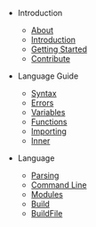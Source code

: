 - Introduction
  - [About](https://github.com/binkiklou/Chirp/tree/master/Documentation/README.md)
  - [Introduction](https://github.com/binkiklou/Chirp/tree/master/Documentation/Introduction.md)
  - [Getting Started](https://github.com/binkiklou/Chirp/tree/master/Documentation/Getting%20Started.md)
  - [Contribute](https://github.com/binkiklou/Chirp/tree/master/Documentation/Contribute.md)

- Language Guide
  - [Syntax](https://github.com/binkiklou/Chirp/tree/master/Documentation/Syntax.md)
  - [Errors](https://github.com/binkiklou/Chirp/tree/master/Documentation/Errors.md)
  - [Variables](https://github.com/binkiklou/Chirp/tree/master/Documentation/Variables.md)
  - [Functions](https://github.com/binkiklou/Chirp/tree/master/Documentation/Functions.md)
  - [Importing](https://github.com/binkiklou/Chirp/tree/master/Documentation/Importing.md)
  - [Inner](https://github.com/binkiklou/Chirp/tree/master/Documentation/Inner.md)

- Language
  - [Parsing](https://github.com/binkiklou/Chirp/tree/master/Documentation/Parsing.md)
  - [Command Line](https://github.com/binkiklou/Chirp/tree/master/Documentation/Command%20Line.md)
  - [Modules](https://github.com/binkiklou/Chirp/tree/master/Documentation/Modules.md)
  - [Build](https://github.com/binkiklou/Chirp/tree/master/Documentation/Build.md)
  - [BuildFile](https://github.com/binkiklou/Chirp/tree/master/Documentation/Build%20File.md)
